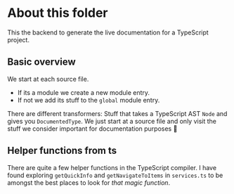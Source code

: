 # About this folder
This the backend to generate the live documentation for a TypeScript project.

## Basic overview

We start at each source file.
* If its a module we create a new module entry.
* If not we add its stuff to the `global` module entry.

There are different transformers: Stuff that takes a TypeScript AST `Node` and gives you `DocumentedType`. We just start at a source file and only visit the stuff we consider important for documentation purposes 🌹

## Helper functions from ts
There are quite a few helper functions in the TypeScript compiler. I have found exploring `getQuickInfo` and `getNavigateToItems` in `services.ts` to be amongst the best places to look for *that magic function*.
